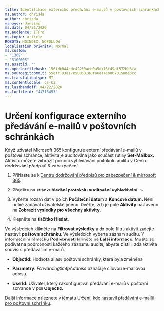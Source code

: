```yaml
---
title: Identifikace externího předávání e-mailů v poštovních schránkách v protokolech auditu
ms.author: chrisda
author: chrisda
manager: dansimp
ms.date: 04/21/2020
ms.audience: ITPro
ms.topic: article
ROBOTS: NOINDEX, NOFOLLOW
localization_priority: Normal
ms.custom:
- "1369"
- "3100005"
ms.assetid: ''
ms.openlocfilehash: 156fd0044cdc42230ace0a5db16f49af572bb6fa
ms.sourcegitcommit: 55eff703a17e500681d8fa6a87eb067019ade3cc
ms.translationtype: MT
ms.contentlocale: cs-CZ
ms.lasthandoff: 04/22/2020
ms.locfileid: "43716453"
---
```

# <a name="identify-when-external-email-forwarding-is-configured-on-mailboxes"></a>Určení konfigurace externího předávání e-mailů v poštovních schránkách

Když uživatel Microsoft 365 konfiguruje externí předávání e-mailů v poštovní schránce, aktivita je auditována jako součást rutiny **Set-Mailbox.** Aktivitu můžete zobrazit pomocí vyhledávání protokolu auditu v Centru dodržování předpisů & zabezpečení.

1. Přihlaste se k [Centru dodržování předpisů pro zabezpečení & microsoft 365](https://protection.office.com/).

2. Přejděte na stránku**hledání protokolu auditování** **vyhledávání.** > 

3. Vyberte rozsah dat v polích **Počáteční datum** a **Koncové datum.** Není nutné zadávat uživatelské jméno. Ověřte, zda je pole **Aktivity** nastaveno na **Zobrazit výsledky pro všechny aktivity**.

4. Klepněte na **tlačítko Hledat**.

Ve výsledcích klikněte na **Filtrovat výsledky** a do pole filtru aktivit zadejte nastavit **poštovní schránku.** Ve výsledcích vyberte záznam auditu. V informačním rámečku **Podrobnosti** klikněte na **Další informace**. Musíte se podívat na podrobnosti každého záznamu auditu, abyste zjistili, zda aktivita souvisí s předáváním e-mailů.

- **ObjectId**: Hodnota aliasu poštovní schránky, která byla změněna.

- **Parametry**: _ForwardingSmtpAddress_ označuje cílovou e-mailovou adresu.

- **UserId**: Uživatel, který nakonfiguroval předávání e-mailů v poštovní schránce v poli **ObjectId.**

Další informace naleznete v [tématu Určení, kdo nastavil předávání e-mailů pro poštovní schránku](https://docs.microsoft.com/office365/securitycompliance/auditing-troubleshooting-scenarios#determining-who-set-up-email-forwarding-for-a-mailbox).
